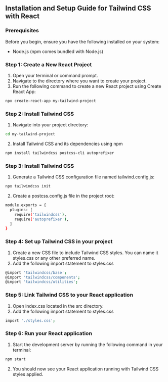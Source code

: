 ## Installation and Setup Guide for Tailwind CSS with React

### Prerequisites

Before you begin, ensure you have the following installed on your system:

- Node.js (npm comes bundled with Node.js)

### Step 1: Create a New React Project

1. Open your terminal or command prompt.
2. Navigate to the directory where you want to create your project.
3. Run the following command to create a new React project using Create React App:

```bash
npx create-react-app my-tailwind-project
```

### Step 2: Install Tailwind CSS

1. Navigate into your project directory:

```bash
cd my-tailwind-project
```

2. Install Tailwind CSS and its dependencies using npm

```bash
npm install tailwindcss postcss-cli autoprefixer
```

### Step 3: Install Tailwind CSS

1. Generate a Tailwind CSS configuration file named tailwind.config.js:

```bash
npx tailwindcss init
```

2.  Create a postcss.config.js file in the project root:

```bash
module.exports = {
  plugins: [
    require('tailwindcss'),
    require('autoprefixer'),
  ]
}

```

### Step 4: Set up Tailwind CSS in your project

1. Create a new CSS file to include Tailwind CSS styles. You can name it styles.css or any other preferred name.
2. Add the following import statement to styles.css

```bash
@import 'tailwindcss/base';
@import 'tailwindcss/components';
@import 'tailwindcss/utilities';

```

### Step 5: Link Tailwind CSS to your React application

1. Open index.css located in the src directory.
2. Add the following import statement to styles.css

```bash
import './styles.css';
```

### Step 6: Run your React application

1. Start the development server by running the following command in your terminal:

```bash
npm start
```

2.  You should now see your React application running with Tailwind CSS styles applied.
